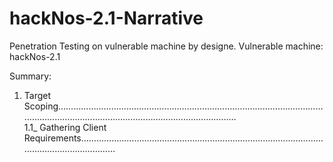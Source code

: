 # hackNos-2.1-Narrative

Penetration Testing on vulnerable machine by designe.
Vulnerable machine: hackNos-2.1

Summary:

1. Target Scoping………………………………………………………………………………………………………………………………………………………………………       
  1.1_ Gathering Client Requirements……………………………………………………………………………………………………………………
